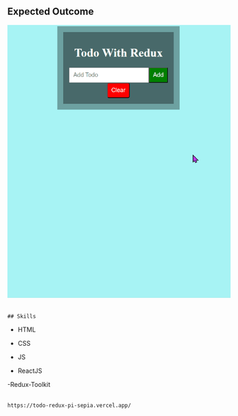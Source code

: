 
## Expected Outcome

![hospital](https://github.com/ebru2541/todo-redux/blob/master/src/todo-redux.gif)
```

## Skills
```
- HTML

- CSS

- JS

- ReactJS

-Redux-Toolkit
```

https://todo-redux-pi-sepia.vercel.app/



